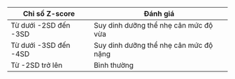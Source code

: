 | Chỉ số Z-score              | Đánh giá                                 |
|----------------------------|------------------------------------------|
| Từ dưới -2SD đến -3SD      | Suy dinh dưỡng thể nhẹ cân mức độ vừa     |
| Từ dưới -3SD đến -4SD      | Suy dinh dưỡng thể nhẹ cân mức độ nặng    |
| Từ -2SD trở lên            | Bình thường                              |
